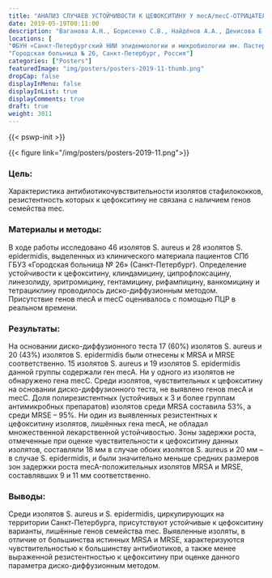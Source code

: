 ```yaml
---
title: "АНАЛИЗ СЛУЧАЕВ УСТОЙЧИВОСТИ К ЦЕФОКСИТИНУ У mecA/mecC-ОТРИЦАТЕЛЬНЫХ СТАФИЛОКОККОВ"
date: 2019-05-19T00:11:00
description: "Ваганова А.Н., Борисенко С.В., Найдёнов А.А., Денисова Е.А., Суслова В.В., Гоик В.Г., Сокольник С.Е., Вербов В.Н."
locations: [
"ФБУН «Санкт-Петербургский НИИ эпидемиологии и микробиологии им. Пастера» Роспотребнадзора, Санкт-Петербург, Россия", 
"Городская больница № 26, Санкт-Петербург, Россия"]
categories: ["Posters"]
featuredImage: "img/posters/posters-2019-11-thumb.png"
dropCap: false
displayInMenu: false
displayInList: true
displayComments: true
draft: true
weight: 3011
---
```



{{< pswp-init >}}

{{< figure link="/img/posters/posters-2019-11.png">}}


### Цель:

Характеристика антибиотикочувствительности изолятов стафилококков, резистентность которых к цефокситину не связана с наличием генов семейства mec.

### Материалы и методы: 

В ходе работы исследовано 46 изолятов S. aureus и 28 изолятов S. epidermidis, выделенных из клинического материала пациентов СПб ГБУЗ «Городская больница № 26» (Санкт-Петербург). Определение устойчивости к цефокситину, клиндамицину, ципрофлоксацину, линезолиду, эритромицину, гентамицину, рифампицину, ванкомицину и тетрациклину проводилось диско-диффузионным методом. Присутствие генов mecA и mecC оценивалось с помощью ПЦР в реальном времени.

### Результаты: 

На основании диско-диффузионного теста 17 (60%) изолятов S. aureus и 20 (43%) изолятов S. epidermidis были отнесены к MRSA и MRSE соответственно. 15 изолятов S. aureus и 19 изолятов S. epidermidis данной группы содержали ген mecA. Ни у одного из изолятов не обнаружено гена mecC. Среди изолятов, чувствительных к цефокситину на основании диско-диффузионного теста, не выявлено генов mecA и mecC. Доля полирезистентных (устойчивых к 3 и более группам антимикробных препаратов) изолятов среди MRSA составила 53%, а среди MRSE – 95%. Ни один из выявленных резистентных к цефокситину изолятов, лишённых гена mecA, не обладал множественной лекарственной устойчивостью. Зоны задержки роста, отмеченные при оценке чувствительности к цефокситину данных изолятов, составляли 18 мм в случае обоих изолятов S. aureus и 20 мм – в случае S. epidermidis, и были значительно меньше средних размеров зон задержки роста mecA-положительных изолятов MRSA и MRSE, составлявших 9 и 11 мм соответственно.

### Выводы: 

Среди изолятов S. aureus и S. epidermidis, циркулирующих на территории Санкт-Петербурга, присутствуют устойчивые к цефокситину варианты, лишённые генов семейства mec. Выявленные изоляты, в отличие от большинства истинных MRSA и MRSE, характеризуются чувствительностью к большинству антибиотиков, а также менее выраженной резистентностью к цефокситину при оценке данного параметра диско-диффузионным методом.